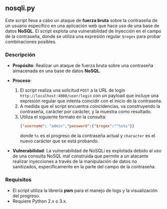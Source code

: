 ## nosqli.py

Este script lleva a cabo un ataque de **fuerza bruta** sobre la contraseña de un usuario específico en una aplicación web que hace uso de una base de datos **NoSQL**. El script explota una vulnerabilidad de inyección en el campo de la contraseña, donde se utiliza una expresión regular `$regex` para probar combinaciones posibles.

### Descripción

- **Propósito**: Realizar un ataque de fuerza bruta sobre una contraseña almacenada en una base de datos **NoSQL**.
- **Proceso**: 
  1. El script realiza una solicitud `POST` a la URL de login `http://localhost:4000/user/login` con un payload que incluye una expresión regular que intenta coincidir con el inicio de la contraseña.
  2. A medida que el script encuentra coincidencias, va construyendo la contraseña, carácter por carácter, y la muestra como resultado.
  3. Utiliza el siguiente formato en la consulta: 
     ```json
     {"username": "admin","password":{"$regex":"^%s%s"}}
     ```
     donde `%s` es el progreso de la contraseña actual y `character` es el nuevo carácter que se está probando.
  
- **Vulnerabilidad**: La vulnerabilidad de NoSQLi es explotada debido al uso de una consulta NoSQL mal construida que permite a un atacante realizar inyecciones a través de la manipulación de datos no sanitizados, específicamente en la parte del campo de la contraseña.

### Requisitos

- El script utiliza la librería **pwn** para el manejo de logs y la visualización del progreso.
- Requiere Python 2.x o 3.x.
